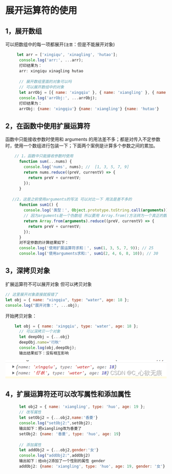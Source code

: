 # 展开运算符的使用

## 1，展开数组

可以把数组中的每一项都展开(`注意`：但是不能展开对象)

```javascript
	 let arr = ['xingiqu', 'xinagling', 'hutao'];
      console.log('arr:', ...arr);
      打印结果为：
      arr: xingiqu xinagling hutao

      // 展开数组里面的对象可以吗
      // 可以展开数组中的对象
      let arrObj = [{ name: 'xingqiu' }, { name: 'xiangling' }, { name: 'hutao' }];
      console.log('arrObj:', ...arrObj);
      打印结果为：
      arrObj: {name: 'xingqiu'} {name: 'xiangling'} {name: 'hutao'}
```

## 2，在函数中使用扩展运算符

函数中只能接收参数时使用和 arguments 的用法差不多；都是对传入不定参数时，使用一个数组进行包装一下；下面两个案例是计算多个参数之间的累加。

```javascript
	// 1，函数中只能接收参数时使用
      function sum(...nums) {
        console.log('nums', nums); //  [1, 3, 5, 7, 9]
        return nums.reduce((preV, currentV) => {
          return preV + currentV;
        });
      }

   //2，这是之前使用arguments的写法 可以对比一下 用法是差不多的
      function sum1() {
        console.log('类型：', Object.prototype.toString.call(arguments)); // [object Arguments]
        // 因为arguments是一个伪数组 所以要用 Array.from()方法转为一个真正的数组再去遍历
        return Array.from(arguments).reduce((preV, currentV) => {
          return preV + currentV;
        });
      }
      对不定参数的计算结果如下：
      console.log('使用扩展运算符求和：', sum(1, 3, 5, 7, 9)); // 25
      console.log('使用arguments求和:', sum1(2, 4, 6, 8, 10)); // 30
```

## 3，深拷贝对象

扩展运算符不可以展开对象 但可以拷贝对象

```javascript
// 这里展开对象直接就报错了
let obj = { name: "xingqiu", type: "water", age: 18 };
console.log("展开对象：", ...obj);
```

开始拷贝对象：

```javascript
  	let obj = { name: 'xingqiu', type: 'water', age: 18 };
      // 可以深拷贝一个对象
      let deepObj = {...obj}
      deepObj.name='行秋'
      console.log(obj,deepObj);
      输出结果如下：没有相互影响
```

![在这里插入图片描述](../../images/arguments.png)

## 4，扩展运算符还可以改写属性和添加属性

```javascript
	  let obj2 = { name: 'xiangling', type: 'huo', age: 19 };
      // 改写属性
      let setObj2 = {...obj2,name:'香菱'}
      console.log("setObj2:",setObj2);
      输出如下：把xiangling改为香菱了
      setObj2: {name: '香菱', type: 'huo', age: 19}

      // 添加属性
      let addObj2 = {...obj2,gender:'女'}
      console.log("addObj2:",addObj2)
      输出如下：给obj2添加了一个性别的属性 gender
      addObj2: {name: 'xiangling', type: 'huo', age: 19, gender: '女'}
```
